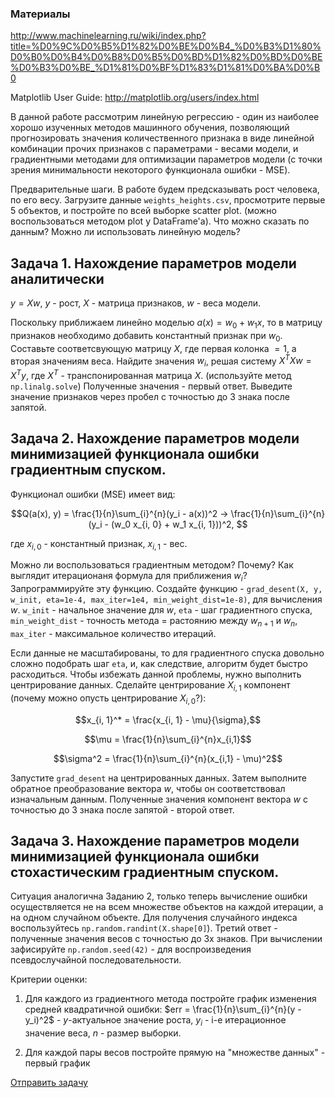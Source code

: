 ### Материалы

http://www.machinelearning.ru/wiki/index.php?title=%D0%9C%D0%B5%D1%82%D0%BE%D0%B4_%D0%B3%D1%80%D0%B0%D0%B4%D0%B8%D0%B5%D0%BD%D1%82%D0%BD%D0%BE%D0%B3%D0%BE_%D1%81%D0%BF%D1%83%D1%81%D0%BA%D0%B0

Matplotlib User Guide: http://matplotlib.org/users/index.html

В данной работе рассмотрим линейную регрессию - один из наиболее хорошо изученных методов машинного обучения, позволяющий прогнозировать значения количественного признака в виде линейной комбинации прочих признаков с параметрами - весами модели, и градиентными методами для оптимизации параметров модели (с точки зрения минимальности некоторого функционала ошибки - MSE).

Предварительные шаги.
В работе будем предсказывать рост человека, по его весу.
Загрузите данные `weights_heights.csv`, просмотрите первые 5 объектов, и постройте по всей выборке scatter plot. (можно воспользоваться методом plot у DataFrame'а).
Что можно сказать по данным? Можно ли использовать линейную модель?

## Задача 1. Нахождение параметров модели аналитически

$`y = Xw`$, $`y`$ - рост, $`X`$ - матрица признаков, $`w`$ - веса модели.

Поскольку приближаем линейно моделью $`a(x) = w_0 + w_1 x`$, то в матрицу признаков необходимо добавить константный признак при $`w_0`$. Составьте соответсвующую матрицу $`X`$, где первая колонка $`= 1`$, а вторая значениям веса.
Найдите значения $`w_i`$, решая систему $`X^T X  w = X^Ty`$, где $`X^T`$ - транспонированная матрица $`X`$. (используйте метод `np.linalg.solve`)
Полученные значения - первый ответ. Выведите значение признаков через пробел с точностью до 3 знака после запятой.

## Задача 2. Нахождение параметров модели минимизацией функционала ошибки градиентным спуском.

Функционал ошибки (MSE) имеет вид:

```math
Q(a(x), y) = \frac{1}{n}\sum_{i}^{n}(y_i - a(x))^2 -> \frac{1}{n}\sum_{i}^{n}(y_i - (w_0 x_{i, 0} + w_1 x_{i, 1}))^2, 
```
где $`x_{i, 0}`$ - константный признак, $`x_{i, 1}`$ - вес.

Можно ли воспользоваться градиентным методом? Почему?
Как выглядит итерационаня формула для приближения $`w_i`$? Запрограммируйте эту функцию.
Создайте функцию - `grad_desent(X, y, w_init, eta=1e-4, max_iter=1e4, min_weight_dist=1e-8)`, для вычисления $`w`$. `w_init` - начальное значение для $`w`$, `eta` - шаг градиентного спуска, `min_weight_dist` - точность метода = растоянию между $`w_{n+1}`$ и $`w_n`$, `max_iter` - максимальное количество итераций.

Если данные не маcштабированы, то для градиентного спуска довольно сложно подобрать шаг `eta`, и, как следствие, алгоритм будет быстро расходиться. Чтобы избежать данной проблемы, нужно выполнить центрирование данных. Сделайте центрирование $`X_{i, 1}`$ компонент (почему можно опусть центрирование $`X_{i, 0}`$?):

```math
x_{i, 1}^* =  \frac{x_{i, 1} - \mu}{\sigma},
```
```math
\mu = \frac{1}{n}\sum_{i}^{n}x_{i,1}
```
```math
\sigma^2 = \frac{1}{n}\sum_{i}^{n}(x_{i,1} - \mu)^2
```

Запустите `grad_desent` на центрированных данных. Затем выполните обратное преобразование вектора $`w`$, чтобы он соответствовал изначальным данным.
Полученные значения компонент вектора $`w`$ с точностью до 3 знака после запятой - второй ответ.

## Задача 3. Нахождение параметров модели минимизацией функционала ошибки стохастическим градиентным спуском.

Ситуация аналогична Заданию 2, только теперь вычисление ошибки осуществляется не на всем множестве объектов на каждой итерации, а на одном случайном объекте.
Для получения случайного индекса воспользуйтесь `np.random.randint(X.shape[0]`).
Третий ответ - полученные значения весов с точностью до 3х знаков. При вычислении зафисируйте `np.random.seed(42)` - для воспроизведения псевдослучайной последовательности.


Критерии оценки:
1. Для каждого из градиентного метода постройте график изменения средней квадратичной ошибки:
$`err = \frac{1}{n}\sum_{i}^{n}(y - y_i)^2`$ - $`y`$-актуальное значение роста, $`y_i`$ - i-е итерационное значение веса, $`n`$ - размер выборки.

2. Для каждой пары весов постройте прямую на "множестве данных" - первый график

[Отправить задачу](https://goo.gl/forms/JuLFpzbVaLJ0E6ef1)